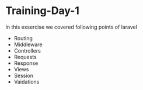 # Training-Day-1

In this exsercise we covered following points of laravel
- Routing
- Middleware
- Controllers
- Requests
- Response
- Views
- Session
- Vaidations
